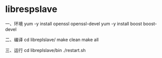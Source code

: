 librespslave
=============
一、环境
 yum -y install openssl openssl-devel
 yum -y install boost boost-devel

二、编译
 cd libreplslave/
 make clean
 make all

三、运行
 cd libreplslave/bin
 ./restart.sh
